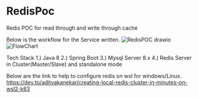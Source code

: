 # RedisPoc
Redis POC for read through and write through cache 

Below is the workflow for the Service written.
![RedisPOC drawio](https://user-images.githubusercontent.com/16016511/207849733-4ffe85e0-b3d4-4032-85bd-6ae7d1198266.png)
![FlowChart](https://user-images.githubusercontent.com/16016511/207849742-135c26b9-86dd-49f6-bbff-ace62262f57e.png)


Tech Stack
1.) Java 8
2.) Spring Boot
3.) Mysql Server 8.x
4.) Redis Server in Cluster(Master/Slave) and standalone mode



Below are the link to help to configure redis on wsl for windows/Linux.
     https://dev.to/adityakanekar/creating-local-redis-cluster-in-minutes-on-wsl2-k63
     

